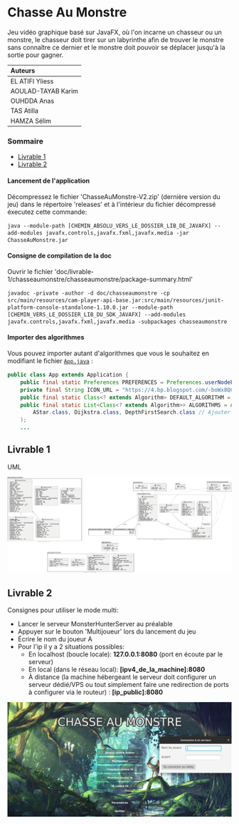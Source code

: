 # Chasse Au Monstre

Jeu vidéo graphique basé sur JavaFX, où l'on incarne un chasseur ou un monstre, le chasseur doit tirer sur un labyrinthe afin de trouver le monstre sans connaître ce dernier et le monstre doit pouvoir se déplacer jusqu'à la sortie pour gagner.

| Auteurs  |
| :--------------- |
| EL ATIFI Yliess |
| AOULAD-TAYAB Karim | 
| OUHDDA Anas |
| TAS Atilla |
| HAMZA Sélim|

### Sommaire

- [Livrable 1](#livrable-1)
- [Livrable 2](#livrable-2)

#### Lancement de l'application

Décompressez le fichier 'ChasseAuMonstre-V2.zip' (dernière version du jeu) dans le répertoire 'releases' et à l'intérieur du fichier décompressé éxecutez cette commande:

```
java --module-path [CHEMIN_ABSOLU_VERS_LE_DOSSIER_LIB_DE_JAVAFX] --add-modules javafx.controls,javafx.fxml,javafx.media -jar ChasseAuMonstre.jar
```

#### Consigne de compilation de la doc

Ouvrir le fichier 'doc/livrable-1/chasseaumonstre/chasseaumonstre/package-summary.html'

```
javadoc -private -author -d doc/chasseaumonstre -cp src/main/resources/cam-player-api-base.jar:src/main/resources/junit-platform-console-standalone-1.10.0.jar --module-path [CHEMIN_VERS_LE_DOSSIER_LIB_DU_SDK_JAVAFX] --add-modules javafx.controls,javafx.fxml,javafx.media -subpackages chasseaumonstre
```

#### Importer des algorithmes

Vous pouvez importer autant d'algorithmes que vous le souhaitez en modifiant le fichier [`App.java`](./src/main/java/fr/univlille/info/J3/chasseaumonstre/App.java) :

```java
public class App extends Application {
    public final static Preferences PREFERENCES = Preferences.userNodeForPackage(App.class);
    private final String ICON_URL = "https://4.bp.blogspot.com/-boWx8QCf9bA/UYrk_pyI0aI/AAAAAAAAAoo/936FQO4QlNQ/s1600/dj.png";
    public final static Class<? extends Algorithm> DEFAULT_ALGORITHM = AStar.class;
    public final static List<Class<? extends Algorithm>> ALGORITHMS = Arrays.asList(
        AStar.class, Dijkstra.class, DepthFirstSearch.class // Ajouter ici les nouveaux algorithmes du monstre
    );
    ...
```

## Livrable 1

UML

![uml](doc/livrable-1/rapports/img/Diagramme_de_classes.png)

## Livrable 2

Consignes pour utiliser le mode multi:

- Lancer le serveur MonsterHunterServer au préalable
- Appuyer sur le bouton 'Multijoueur' lors du lancement du jeu
- Écrire le nom du joueur A
- Pour l'ip il y a 2 situations possibles:
    - En localhost (boucle locale): **127.0.0.1:8080** (port en écoute par le serveur)
    - En local (dans le réseau local): **[ipv4_de_la_machine]:8080**
    - À distance (la machine hébergeant le serveur doit configurer un serveur dédié/VPS ou tout simplement faire une redirection de ports à configurer via le routeur) : **[ip_public]:8080**

![example_multi](example_multi.png)